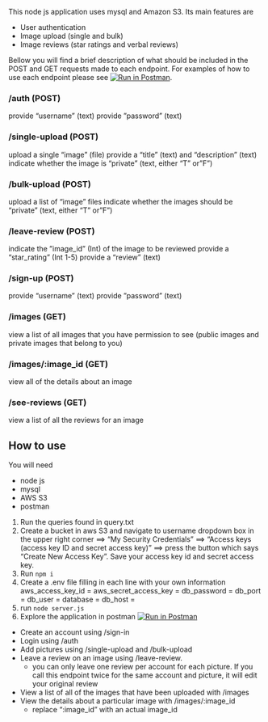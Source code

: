 This node js application uses mysql and Amazon S3. Its main features are 
- User authentication
- Image upload (single and bulk)
- Image reviews (star ratings and verbal reviews)

Bellow you will find a brief description of what should be included in the POST and GET requests made to each endpoint. For examples of how to use each endpoint please see [![Run in Postman](https://run.pstmn.io/button.svg)](https://app.getpostman.com/run-collection/f27159d3eaae0e061c2e).


### /auth (POST)
provide “username” (text)
provide ”password” (text)

### /single-upload (POST)
upload a single “image” (file)
provide a “title” (text) and “description” (text)
indicate whether the image is “private” (text, either “T” or”F”)

### /bulk-upload (POST)
upload a list of “image” files
indicate whether the images should be “private” (text, either “T” or”F”)

### /leave-review (POST)
indicate the ”image_id” (Int) of the image to be reviewed
provide a “star_rating” (Int 1-5)
provide a “review” (text)

### /sign-up (POST)
provide “username” (text)
provide ”password” (text)


### /images (GET)
view a list of all images that you have permission to see (public images and private images that belong to you)

### /images/:image_id (GET)
view all of the details about an image

### /see-reviews (GET)
view a list of all the reviews for an image

## How to use
You will need
- node js
- mysql
- AWS S3 
- postman

1. Run the queries found in query.txt
2. Create a bucket in aws S3 and navigate to username dropdown box in the upper right corner ==> “My Security Credentials” ==> “Access keys (access key ID and secret access key)” ==> press the button which says “Create New Access Key”. Save your access key id and secret access key.
3. Run `npm i`
4. Create a .env file filling in each line with your own information
aws_access_key_id =
aws_secret_access_key = 
db_password = 
db_port = 
db_user = 
database = 
db_host =
4. run `node server.js`
5. Explore the application in postman [![Run in Postman](https://run.pstmn.io/button.svg)](https://app.getpostman.com/run-collection/f27159d3eaae0e061c2e)
- Create an account using /sign-in 
- Login using /auth
- Add pictures using /single-upload and /bulk-upload
- Leave a review on an image using /leave-review.
    - you can only leave one review per account for each picture. If you call this endpoint twice for the same account and picture, it will edit your original review
- View a list of all of the images that have been uploaded with /images
- View the details about a particular image with /images/:image_id
    - replace “:image_id” with an actual image_id

